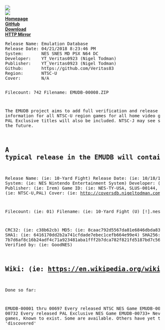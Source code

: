 <br><img src="https://i.gyazo.com/f5340bd590af7e2252648314fff56c1f.png">
<br><img src="https://i.gyazo.com/a25739a7de8db5c96eb6d3725755b9c1.png">
<b>
<br><a href="http://www.nigeltodman.com/2018/04/17/emudb-emulation-database/">Homepage</a>
<br><a href="https://github.com/Veritas83/EMUDB">GitHub</a>
<br><a href="http://velociterium.com/9D3b">Download</a>
<br><a href="http://emudb.nigeltodman.com/">HTTP Mirror</a>

</b>
<pre>
Release Name: Emulation Database
Release Date: 04/21/2018 8:23:46 PM
System:       NES SNES MD PSX N64 DC
Developer:    YT_Veritas0923 (Nigel Todman)
Publisher:    YT_Veritas0923 (Nigel Todman)
Github:       https://github.com/Veritas83
Region:       NTSC-U
Cover:        N/A

Filecount:    742
Filename:     EMUDB-00008.ZIP

The EMUDB project aims to add full verification and release information for all NTSC-U region games for all
home video game systems. PAL Exclusive titles will also be included. NTSC-J may see support in the future.

A typical release in the EMUDB will contain the following:
--
Release Name: (ie: 10-Yard Fight)
Release Date: (ie: 10/18/1985)
System:       (ie: NES Nintendo Entertainment System)
Developer:    (ie: Irem)
Publisher:    (ie: Irem)
Game ID:      (ie: NES-TY-USA, SLUS-00144, etc)
Region:       (ie: NTSC-U,PAL)
Cover:        (ie: http://coversdb.nigeltodman.com/nes/10_yard_fight.jpg)

Filecount:    (ie: 01)
Filename:     (ie: 10-Yard Fight (U) [!].nes)

CRC32:        (ie: c38b62cb)
MD5:          (ie: 8caac792d5567da81e6846dbda833a57)
SHA1:         (ie: 6416170dd2b2a741cfdade7ebec1cefb664e99e4)
SHA256:       (ie: 7b7d6af8c16b24adf4c71a923481aba1fff2b7dca782f821fd5187bd7c562bd1)
Verified by:  (ie: GoodNES)

Wiki:         (ie: https://en.wikipedia.org/wiki/10-Yard_Fight)
--
Done so far:

EMUDB-00001 thru 00697 Every released NTSC NES Game
EMUDB-00698 thru 00732 Every released PAL Exclusive NES Game
EMUDB-00733+ Never released games, Known to exist. Some are available. Others have yet to be 'discovered'
</pre>